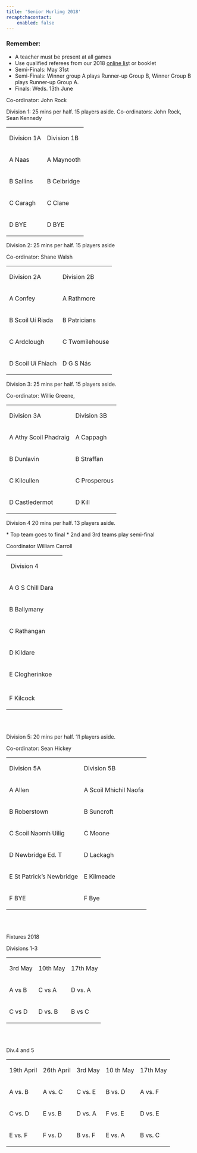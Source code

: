 ```yaml
---
title: 'Senior Hurling 2018'
recaptchacontact:
    enabled: false
---
```


<h3>Remember:</h3>
<ul>
<li>A teacher must be present at all games</li>
<li>Use qualified referees from our 2018 <a href="http://www.cumannnambunscolchilldara.com/refereetest">online lis</a>t or booklet</li>
<li>Semi-Finals: May 31st</li>
<li>Semi-Finals: Winner group A plays Runner-up Group B, Winner Group B plays Runner-up Group A.</li>
<li>Finals: Weds. 13th June</li>
</ul>
<p>Co-ordinator: John Rock </p>
<p>Division 1: 25 mins per half. 15 players aside. Co-ordinators: John Rock, Sean Kennedy </p>
<table>
<tbody>
<tr>
<td>
<p>Division 1A</p>
</td>
<td>
<p>Division 1B</p>
</td>
</tr>
<tr>
<td>
<p>A Naas</p>
</td>
<td>
<p>A Maynooth</p>
</td>
</tr>
<tr>
<td>
<p>B Sallins</p>
</td>
<td>
<p>B Celbridge</p>
</td>
</tr>
<tr>
<td>
<p>C Caragh</p>
</td>
<td>
<p>C Clane</p>
</td>
</tr>
<tr>
<td>
<p> D BYE</p>
</td>
<td>
<p>D BYE</p>
</td>
</tr>
</tbody>
</table>
<p>Division 2: 25 mins per half. 15 players aside </p>
<p>Co-ordinator: Shane Walsh</p>
<table>
<tbody>
<tr>
<td>
<p>Division 2A</p>
</td>
<td>
<p>Division 2B</p>
</td>
</tr>
<tr>
<td>
<p>A Confey</p>
</td>
<td>
<p>A Rathmore</p>
</td>
</tr>
<tr>
<td>
<p>B Scoil U&iacute; Riada</p>
</td>
<td>
<p>B Patricians</p>
</td>
</tr>
<tr>
<td>
<p>C Ardclough</p>
</td>
<td>
<p>C Twomilehouse</p>
</td>
</tr>
<tr>
<td>
<p>D Scoil U&iacute; Fhiach</p>
</td>
<td>
<p>D G S N&aacute;s </p>
</td>
</tr>
</tbody>
</table>
<p>Division 3: 25 mins per half. 15 players aside. </p>
<p>Co-ordinator: Willie Greene, </p>
<table>
<tbody>
<tr>
<td>
<p>Division 3A</p>
</td>
<td>
<p>Division 3B</p>
</td>
</tr>
<tr>
<td>
<p>A Athy Scoil Phadraig</p>
</td>
<td>
<p>A Cappagh</p>
</td>
</tr>
<tr>
<td>
<p>B Dunlavin</p>
</td>
<td>
<p>B Straffan</p>
</td>
</tr>
<tr>
<td>
<p>C Kilcullen </p>
</td>
<td>
<p>C Prosperous</p>
</td>
</tr>
<tr>
<td>
<p>D Castledermot</p>
</td>
<td>
<p>D Kill</p>
</td>
</tr>
</tbody>
</table>
<p>Division 4 20 mins per half. 13 players aside.</p>
* Top team goes to final
* 2nd and 3rd teams play semi-final

<p>Coordinator William Carroll</p>
<table>
<tbody>
<tr>
<td>
<p>&nbsp;Division 4</p>
</td>
    </tr>
<tr>
<td>
<p>A G S Chill Dara</p>
</td>
</tr>
<tr>
<td>
<p>B Ballymany</p>
</td>
</tr>
<tr>
<td>
<p>C Rathangan</p>
</td>
</tr>
<tr>
<td>
<p>D Kildare</p>
    <td>
 
</tr>
<tr>
    <td>
<p>E Clogherinkoe</p>
    </td>
    </tr>
    <td>
<tr>
    <td>
<p>F Kilcock </p>
</td>
</tr>
</tbody>
</table>
<br>
<br>
<p>Division 5: 20 mins per half. 11 players aside. </p>
<p>Co-ordinator: Sean Hickey</p>
<table>
<tbody>
<tr>
<td>
<p>Division 5A</p>
</td>
<td>
<p>Division 5B</p>
</td>
</tr>
<tr>
<td>
<p>A Allen</p>
</td>
<td>
<p>A Scoil Mhichil Naofa</p>
</td>
</tr>
<tr>
<td>
<p>B Roberstown</p>
</td>
<td>
<p>B Suncroft</p>
</td>
</tr>
<tr>
<td>
<p>C Scoil Naomh Uilig</p>
</td>
<td>
<p>C Moone</p>
</td>
</tr>
<tr>
<td>
<p>D Newbridge Ed. T</p>
</td>
<td>
<p>D Lackagh</p>
</td>
</tr>
<tr>
<td>
<p>E St Patrick&rsquo;s Newbridge</p>
</td>
<td>
<p>E Kilmeade</p>
</td>
</tr>
<tr>
<td>
<p>F BYE</p>
</td>
<td>
<p>F Bye</p>
</td>
</tr>
</tbody>
</table>
<p><br /><br /></p>
<p>Fixtures 2018</p>
<p>Divisions 1-3 </p>
<table>
<tbody>
<tr>
<td>
<p>3rd May</p>
</td>
<td>
<p>10th May</p>
</td>
<td>
<p>17th May</p>
</td>
</tr>
<tr>
<td>
<p>A vs B</p>
</td>
<td>
<p>C vs A</p>
</td>
<td>
<p>D vs. A</p>
</td>
</tr>
<tr>
<td>
<p>C vs D </p>
</td>
<td>
<p>D vs. B </p>
</td>
<td>
<p>B vs C</p>
</td>
</tr>
</tbody>
</table>
<p><br /><br /></p>
<p>Div.4 and 5 </p>
<table>
<tbody>
<tr>
<td>
<p>19th April</p>
</td>
<td>
<p>26th April</p>
</td>
<td>
<p>3rd May</p>
</td>
<td>
<p>10 th May</p>
</td>
<td>
<p>17th May</p>
</td>
</tr>
<tr>
<td>
<p>A vs. B</p>
</td>
<td>
<p>A vs. C</p>
</td>
<td>
<p>C vs. E</p>
</td>
<td>
<p>B vs. D</p>
</td>
<td>
<p>A vs. F</p>
</td>
</tr>
<tr>
<td>
<p>C vs. D</p>
</td>
<td>
<p>E vs. B</p>
</td>
<td>
<p>D vs. A</p>
</td>
<td>
<p>F vs. E</p>
</td>
<td>
<p>D vs. E</p>
</td>
</tr>
<tr>
<td>
<p>E vs. F</p>
</td>
<td>
<p>F vs. D</p>
</td>
<td>
<p>B vs. F</p>
</td>
<td>
<p>E vs. A</p>
</td>
<td>
<p>B vs. C</p>
</td>
</tr>
</tbody>
</table>